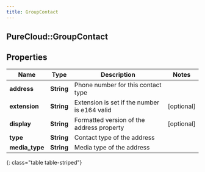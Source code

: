 ```yaml
---
title: GroupContact
---
```

## PureCloud::GroupContact

## Properties

|Name | Type | Description | Notes|
|------------ | ------------- | ------------- | -------------|
| **address** | **String** | Phone number for this contact type | |
| **extension** | **String** | Extension is set if the number is e164 valid | [optional] |
| **display** | **String** | Formatted version of the address property | [optional] |
| **type** | **String** | Contact type of the address | |
| **media_type** | **String** | Media type of the address | |
{: class="table table-striped"}


